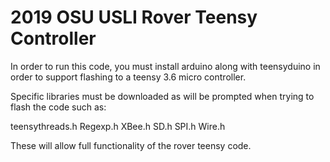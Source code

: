 # 2019 OSU USLI Rover Teensy Controller

In order to run this code, you must install arduino along with teensyduino in order to support flashing to a teensy 3.6 micro controller.

Specific libraries must be downloaded as will be prompted when trying to flash the code such as:

teensythreads.h
Regexp.h
XBee.h
SD.h
SPI.h
Wire.h

These will allow full functionality of the rover teensy code. 